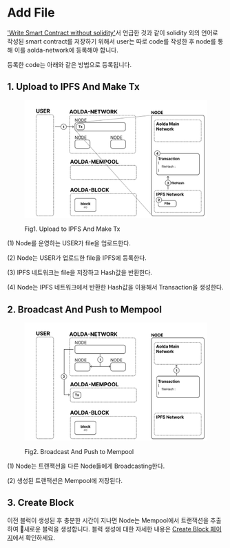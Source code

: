# Add File

['Write Smart Contract without solidity'](../../aolda/aolda-multi-vm/how-to-use/write-smart-contract-without-solidity.md)서 언급한 것과 같이 solidity 외의 언어로 작성된 smart contract를 저장하기 위해서 user는 따로 code를 작성한 후 node를 통해 이를 aolda-network에 등록해야 합니다.

등록한 code는 아래와 같은 방법으로 등록됩니다.

## 1. Upload to IPFS And Make Tx

<figure><img src="../../.gitbook/assets/1. RegisterFile.png" alt=""><figcaption><p>Fig1. Upload to IPFS And Make Tx</p></figcaption></figure>

(1) Node를 운영하는 USER가 file을 업로드한다.

(2) Node는 USER가 업로드한 file을 IPFS에 등록한다.

(3) IPFS 네트워크는 file을 저장하고 Hash값을 반환한다.

(4) Node는 IPFS 네트워크에서 반환한 Hash값을 이용해서 Transaction을 생성한다.

## 2. Broadcast And Push to Mempool&#x20;

<figure><img src="../../.gitbook/assets/2. Upload.png" alt=""><figcaption><p>Fig2. Broadcast And Push to Mempool</p></figcaption></figure>

(1) Node는 트랜잭션을 다른 Node들에게 Broadcasting한다.

(2) 생성된 트랜잭션은 Mempool에 저장된다.

## 3. Create Block

이전 블럭이 생성된 후 충분한 시간이 지나면 Node는 Mempool에서 트랜잭션을 추출하여 새로운 블럭을 생성합니다. 블럭 생성에 대한 자세한 내용은 [Create Block 페이지](../create-aolda-block.md)에서 확인하세요.


